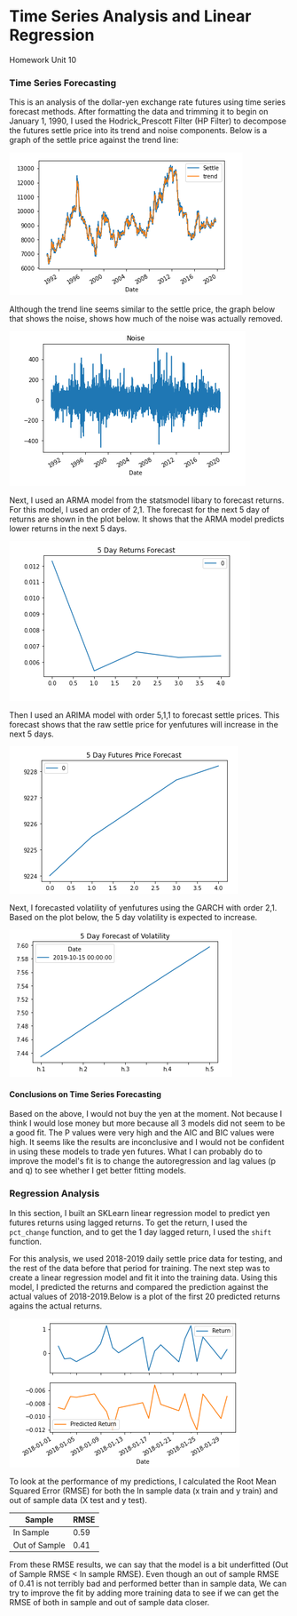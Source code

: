 # Time Series Analysis and Linear Regression
Homework Unit 10

### Time Series Forecasting

This is an analysis of the dollar-yen exchange rate futures using time series forecast methods. After formatting the data and trimming it to begin on January 1, 1990, I used the Hodrick_Prescott Filter (HP Filter) to decompose the futures settle price into its trend and noise components. Below is a graph of the settle price against the trend line:

![HPfilter](Images/HPfilter.png)

Although the trend line seems similar to the settle price, the graph below that shows the noise, shows how much of the noise was actually removed.

![HPfilter](Images/Noise.png)

Next, I used an ARMA model from the statsmodel libary to forecast returns. For this model, I used an order of 2,1. The forecast for the next 5 day of returns are shown in the plot below. It shows that the ARMA model predicts lower returns in the next 5 days. 

![ARMAFORECAST](Images/armaforecast.png)

Then I used an ARIMA model with order 5,1,1 to forecast settle prices. This forecast shows that the raw settle price for yenfutures will increase in the next 5 days. 

![ARIMAFORECAST](Images/ARIMAforecast.png)

Next, I forecasted volatility of yenfutures using  the GARCH with order 2,1. Based on the plot below, the 5 day volatility is expected to increase. 

![GARCHvol](Images/volatility.png)


#### Conclusions on Time Series Forecasting
Based on the above, I would not buy the yen at the moment. Not because I think I would lose money but more because all 3 models did not seem to be a good fit. The P values were very high and the AIC and BIC values were high. It seems like the results are inconclusive and I would not be confident in using these models to trade yen futures. What I can probably do to improve the model's fit is to change the autoregression and lag values (p and q) to see whether I get better fitting models.



### Regression Analysis

In this section, I built an SKLearn linear regression model to predict yen futures returns using lagged returns. To get the return, I used the `pct_change` function, and to get the 1 day lagged return, I used the `shift` function.

For this analysis, we used 2018-2019 daily settle price data for testing, and the rest of the data before that period for training. The next step was to create a linear regression model and fit it into the training data.  Using this model, I predicted the returns and compared the prediction against the actual values of 2018-2019.Below is a plot of the first 20 predicted returns agains the actual returns.

![linear regression](Images/lr_predict.png)

To look at the performance of my predictions, I calculated the Root Mean Squared Error (RMSE) for both the In sample data (x train and y train) and out of sample data (X test and y test). 

| Sample | RMSE |
| ------ | ----------- |
| In Sample   | 0.59 |
| Out of Sample | 0.41 |

From these RMSE results, we can say that the model is a bit underfitted (Out of Sample RMSE < In sample RMSE). Even though an out of sample RMSE of 0.41 is not terribly bad and performed better than in sample data, We can try to improve the fit by adding more training data to see if we can get the RMSE of both in sample and out of sample data closer. 

